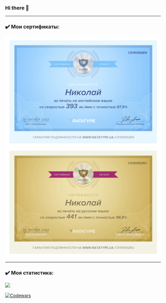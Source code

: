 ### Hi there 👋 

---
### ✔️ Мои сертификаты:  
<img src="https://github.com/nicolasolenev/nicolasolenev/blob/master/english_typing_cr.jpg" height="355px"/><img src="https://github.com/nicolasolenev/nicolasolenev/blob/master/russian_typing_cr.jpg" height="355px"/>
  
---
### ✔️ Моя статистика:  
<img src="https://github-readme-stats.vercel.app/api/top-langs/?username=nicolasolenev&layout=compact" height="140px"/>

[![Codewars](https://www.codewars.com/users/NicolasOlenev/badges/large?theme=light)](https://www.codewars.com/users/NicolasOlenev/badges/large?theme=light)
